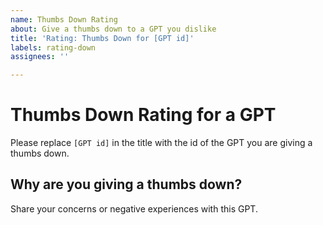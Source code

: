 ```yaml
---
name: Thumbs Down Rating
about: Give a thumbs down to a GPT you dislike
title: 'Rating: Thumbs Down for [GPT id]'
labels: rating-down
assignees: ''

---
```


# Thumbs Down Rating for a GPT

Please replace `[GPT id]` in the title with the id of the GPT you are giving a thumbs down.

## Why are you giving a thumbs down?

Share your concerns or negative experiences with this GPT.
